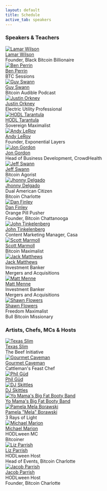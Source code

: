 ```yaml
---
layout: default
title: Schedule
active_tab: speakers
---
```


<div class="highlight-section2">
<h3>Speakers & Teachers</h3>
<div class="white-divider-mid"></div>
<div class="container speakers">
    <div class="row row-cols-1 row-cols-sm-2 row-cols-md-3 g-3">
        <!-- <div class="col">
            <a href="#"><img src="/assets/img/speakers/.jpg" alt="" title=""/></a>
            <div class="pic-caption">
                <span><a href="#"></a></span><br>
                <span>Toxic Happy Hour</span><br>
            </div>
        </div> -->
        <!-- <div class="col">
            <a href="#"><img src="/assets/img/speakers/.jpg" alt="" title=""/></a>
            <div class="pic-caption">
                <span><a href="#"></a></span><br>
                <span>Toxic Happy Hour</span><br>
            </div>
        </div> -->
        <div class="col">
            <a href="#"><img src="/assets/img/speakers/Lamar-Wilson.png" alt="Lamar Wilson" title="Lamar Wilson"/></a>
            <div class="pic-caption">
                <span><a href="#">Lamar Wilson</a></span><br>
                <span>Founder, Black Bitcoin Billionaire</span><br>
            </div>
        </div>
        <div class="col">
            <a href="#"><img src="/assets/img/speakers/Ben-Perrin.jpg" alt="Ben Perrin" title="Ben Perrin"/></a>
            <div class="pic-caption">
                <span><a href="#">Ben Perrin</a></span><br>
                <span>BTC Sessions</span><br>
            </div>
        </div>
        <div class="col">
            <a href="#"><img src="/assets/img/speakers/Guy-Swann.jpg" alt="Guy Swann" title="Guy Swann"/></a>
            <div class="pic-caption">
                <span><a href="#">Guy Swann</a></span><br>
                <span>Bitcoin Audible Podcast</span><br>
            </div>
        </div>
        <div class="col">
            <a href="#"><img src="/assets/img/speakers/Justin-Orkney.jpg" alt="Justin Orkney" title="Justin Orkney"/></a>
            <div class="pic-caption">
                <span><a href="#">Justin Orkney</a></span><br>
                <span>Electric Utility Professional</span><br>
            </div>
        </div>
        <div class="col">
            <a href="#"><img src="/assets/img/speakers/HODL-Tarantula.jpg" alt="HODL Tarantula" title="HODL Tarantula"/></a>
            <div class="pic-caption">
                <span><a href="#">HODL Tarantula</a></span><br>
                <span>Sovereign Maximalist</span><br>
            </div>
        </div>
        <div class="col">
            <a href="#"><img src="/assets/img/speakers/Andy-LeRoy.jpg" alt="Andy LeRoy" title="Andy LeRoy"/></a>
            <div class="pic-caption">
                <span><a href="#">Andy LeRoy</a></span><br>
                <span>Founder, Exponential Layers</span><br>
            </div>
        </div>
        <div class="col">
            <a href="#"><img src="/assets/img/speakers/Jon-Gordon.jpg" alt="Jon Gordon" title="Jon Gordon"/></a>
            <div class="pic-caption">
                <span><a href="#">Jon Gordon</a></span><br>
                <span>Head of Business Development, CrowdHealth</span><br>
            </div>
        </div>
        <!-- <div class="col">
            <a href="#"><img src="/assets/img/speakers/Isaiah-Jackson.jpg" alt="Isaiah Jackson" title="Isaiah Jackson"/></a>
            <div class="pic-caption">
                <span><a href="#">Isaiah Jackson</a></span><br>
                <span></span><br>
            </div>
        </div> -->
        <div class="col">
            <a href="#"><img src="/assets/img/speakers/Jeff-Swann.jpg" alt="Jeff Swann" title="Jeff Swann"/></a>
            <div class="pic-caption">
                <span><a href="#">Jeff Swann</a></span><br>
                <span>Bitcoin Agorist</span>
            </div>
        </div>
        <!-- <div class="col">
            <a href="#"><img src="/assets/img/speakers/Rodd-Workman.jpg" alt="Rodd Workman" title="Rodd Workman"/></a>
            <div class="pic-caption">
                <span><a href="#">Rodd-Workman</a></span><br>
                <span></span><br>
            </div>
        </div> -->
        <div class="col">
            <a href="#"><img src="/assets/img/speakers/Jhonny-Delgado.jpg" alt="Jhonny Delgado" title="Jhonny Delgado"/></a>
            <div class="pic-caption">
                <span><a href="#">Jhonny Delgado</a></span><br>
                <span>Dual American Citizen<br>Bitcoin Charlotte</span><br>
            </div>
        </div>
        <div class="col">
            <a href="#"><img src="/assets/img/speakers/Dan-Finley.jpg" alt="Dan Finley" title="Dan Finley"/></a>
            <div class="pic-caption">
                <span><a href="#">Dan Finley</a></span><br>
                <span>Orange Pill Pusher<br>Founder, Bitcoin Chattanooga</span><br>
            </div>
        </div>
        <div class="col">
            <a href="#"><img src="/assets/img/speakers/John-Tinkelenberg.jpg" alt="John Tinkelenberg" title="John Tinkelenberg"/></a>
            <div class="pic-caption">
                <span><a href="#">John Tinkelenberg</a></span><br>
                <span>Content Marketing Manager, Casa</span><br>
            </div>
        </div>
        <!-- <div class="col">
            <a href="#"><img src="/assets/img/speakers/Mike-Palmer.jpg" alt="Mike Palmer" title="Mike Palmer"/></a>
            <div class="pic-caption">
                <span><a href="#">Mike Palmer</a></span><br>
                <span></span><br>
            </div>
        </div> -->
        <div class="col">
            <a href="#"><img src="/assets/img/speakers/Scott-Marmoll.jpg" alt="Scott Marmoll" title="Scott Marmoll"/></a>
            <div class="pic-caption">
                <span><a href="#">Scott Marmoll</a></span><br>
                <span>Bitcoin Maximalist</span><br>
            </div>
        </div>
        <div class="col">
            <a href="#"><img src="/assets/img/speakers/Jack-Matthews.jpg" alt="Jack Matthews" title="Jack Matthews"/></a>
            <div class="pic-caption">
                <span><a href="#">Jack Matthews</a></span><br>
                <span>Investment Banker<br>Mergers and Acquisitions</span>
            </div>
        </div>
        <div class="col">
            <a href="#"><img src="/assets/img/speakers/Matthew-Menne.jpg" alt="Matt Menne" title="Matt Menne"/></a>
            <div class="pic-caption">
                <span><a href="#">Matt Menne</a></span><br>
                <span>Investment Banker<br>Mergers and Acquisitions</span>
            </div>
        </div>
        <div class="col">
            <a href="#"><img src="/assets/img/speakers/Shawn-Flowers.jpg" alt="Shawn Flowers" title="Shawn Flowers"/></a>
            <div class="pic-caption">
                <span><a href="#">Shawn Flowers</a></span><br>
                <span>Freedom Maximalist<br>Bull Bitcoin Missionary</span><br>
            </div>
        </div>
    </div>
</div>
</div>

<div class="highlight-section2">
<h3>Artists, Chefs, MCs & Hosts</h3>
<div class="white-divider-mid"></div>
<div class="container speakers">
    <div class="row row-cols-1 row-cols-sm-2 row-cols-md-3 g-3">
        <div class="col">
            <a href="#"><img src="/assets/img/speakers/texas-slim.jpg" alt="Texas Slim" title="Texas Slim"/></a>
            <div class="pic-caption">
                <span><a href="#">Texas Slim</a></span><br>
                <span>The Beef Initiative</span><br>
            </div>
        </div>
        <div class="col">
            <a href="#"><img src="/assets/img/speakers/Gourmet-Caveman.jpg" alt="Gourmet Caveman" title="Gourmet Caveman"/></a>
            <div class="pic-caption">
                <span><a href="#">Gourmet Caveman</a></span><br>
                <span>Cattleman's Feast Chef</span><br>
            </div>
        </div>
        <div class="col">
            <a href="#"><img src="/assets/img/speakers/phil-gud-jordan-rhame.jpg" alt="Ph&iacute;l G&uuml;d" title="Ph&iacute;l G&uuml;d"/></a>
            <div class="pic-caption">
                <span><a href="#">Ph&iacute;l G&uuml;d</a></span>
            </div>
        </div>
        <div class="col">
            <a href="#"><img src="/assets/img/speakers/dj-skittles.jpg" alt="DJ Skittles" title="DJ Skittles"/></a>
            <div class="pic-caption">
                <span><a href="#">DJ Skittles</a></span>
            </div>
        </div>
        <div class="col">
            <a href="#"><img src="/assets/img/speakers/ymbfbb.jpg" alt="Yo Mama's Big Fat Booty Band" title="Yo Mama's Big Fat Booty Band"/></a>
            <div class="pic-caption">
                <span><a href="#">Yo Mama's Big Fat Booty Band</a></span>
            </div>
        </div>
        <div class="col">
            <a href="#"><img src="/assets/img/speakers/Pamela-Mela-Borawski.jpg" alt="Pamela Mela Borawski" title="Pamela Mela Borawski"/></a>
            <div class="pic-caption">
                <span><a href="#">Pamela "Mela" Borawski</a></span><br>
                <span>3 Rays of Light</span><br>
            </div>
        </div>
        <div class="col">
            <a href="#"><img src="/assets/img/speakers/Michael-Marion.jpg" alt="Michael Marion" title="Michael Marion"/></a>
            <div class="pic-caption">
                <span><a href="#">Michael Marion</a></span><br>
                <span>HODLween MC<br>Bitcoiner</span><br>
            </div>
        </div>
        <div class="col">
            <a href="#"><img src="/assets/img/speakers/Liz-Parrish.jpg" alt="Liz Parrish" title="Liz Parrish"/></a>
            <div class="pic-caption">
                <span><a href="#">Liz Parrish</a></span><br>
                <span>HODLween Host<br>Head of Events, Bitcoin Charlotte</span><br>
            </div>
        </div>
        <div class="col">
            <a href="#"><img src="/assets/img/speakers/Jacob-Parrish.jpg" alt="Jacob Parrish" title="Jacob Parrish"/></a>
            <div class="pic-caption">
                <span><a href="#">Jacob Parrish</a></span><br>
                <span>HODLween Host<br>Founder, Bitcoin Charlotte</span><br>
            </div>
        </div>
    </div>
</div>
</div>